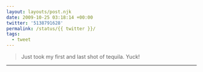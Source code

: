 ```yaml
---
layout: layouts/post.njk
date: 2009-10-25 03:18:14 +00:00
twitter: '5138791628'
permalink: /status/{{ twitter }}/
tags: 
  - tweet
---
```


> Just took my first and last shot of tequila. Yuck!

---
